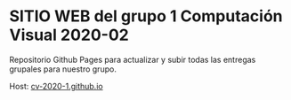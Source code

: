 # SITIO WEB del grupo 1 Computación Visual 2020-02

Repositorio Github Pages para actualizar y subir todas las entregas grupales para nuestro grupo.

Host: [cv-2020-1.github.io](http://cv-2020-1.github.io)

